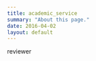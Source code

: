 ```yaml
---
title: academic_service
summary: "About this page."
date: 2016-04-02
layout: default
---
```


reviewer
